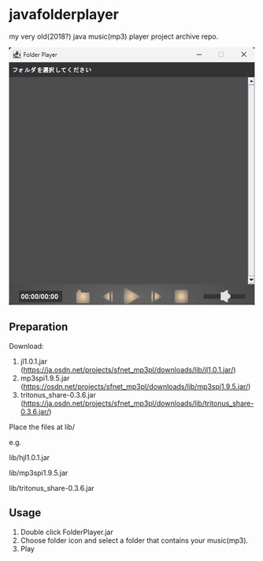 # javafolderplayer

my very old(2018?) java music(mp3) player project archive repo.

![screenshot](./screenshot.png "screenshot")

## Preparation

Download:

 1. jl1.0.1.jar (<https://ja.osdn.net/projects/sfnet_mp3pl/downloads/lib/jl1.0.1.jar/>)
 2. mp3spi1.9.5.jar (<https://osdn.net/projects/sfnet_mp3pl/downloads/lib/mp3spi1.9.5.jar/>)
 3. tritonus_share-0.3.6.jar (<https://ja.osdn.net/projects/sfnet_mp3pl/downloads/lib/tritonus_share-0.3.6.jar/>)

Place the files at lib/

 e.g.
 
  lib/hjl1.0.1.jar
  
  lib/mp3spi1.9.5.jar
  
  lib/tritonus_share-0.3.6.jar

## Usage

 1. Double click FolderPlayer.jar
 2. Choose folder icon and select a folder that contains your music(mp3).
 3. Play
